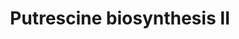 ---
annotations:
- type: Pathway Ontology
  value: putrescine metabolic pathway
authors:
- Anwesha
- Lindarieswijk
- Eweitz
description: This event has been computationally inferred from an event that has been
  demonstrated in another species.<p>The inference is based on Ensembl Compara orthology
  projection. Briefly, reactions for which all involved PhysicalEntities (in input,
  output and catalyst) have a mapped ortholog or paralog are inferred to the other
  species. High-level events are also inferred for these events to allow for easier
  navigation.<p>Details of projection methods and parameters may be found <a href="/projection.html">here.</a><p>  Source:[http://plantreactome.gramene.org/
  Plant Reactome].
last-edited: 2021-05-25
organisms:
- Zea mays
redirect_from:
- /index.php/Pathway:WP2974
- /instance/WP2974
schema-jsonld:
- '@context': https://schema.org/
  '@id': https://wikipathways.github.io/pathways/WP2974.html
  '@type': Dataset
  creator:
    '@type': Organization
    name: WikiPathways
  description: This event has been computationally inferred from an event that has
    been demonstrated in another species.<p>The inference is based on Ensembl Compara
    orthology projection. Briefly, reactions for which all involved PhysicalEntities
    (in input, output and catalyst) have a mapped ortholog or paralog are inferred
    to the other species. High-level events are also inferred for these events to
    allow for easier navigation.<p>Details of projection methods and parameters may
    be found <a href="/projection.html">here.</a><p>  Source:[http://plantreactome.gramene.org/
    Plant Reactome].
  keywords:
  - N-Carbamoylputrescine
  - arginine
  - H2O
  - NH3
  - GRMZM2G073950
  - GRMZM2G064159
  - CO2
  - Putrescine
  - decarboxylase
  - AGM
  - L-Arg
  license: CC0
  name: Putrescine biosynthesis II
seo: CreativeWork
title: Putrescine biosynthesis II
wpid: WP2974
---